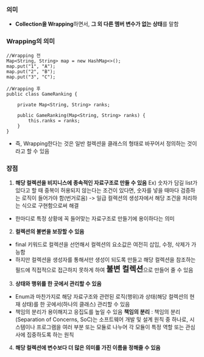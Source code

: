 ### 의미
- **Collection을 Wrapping**하면서, **그 외 다른 멤버 변수가 없는 상태**를 말함
### Wrapping의 의미
```
//Wrapping 전
Map<String, String> map = new HashMap<>();
map.put("1", "A");
map.put("2", "B");
map.put("3", "C");

//Wrapping 후
public class GameRanking {

    private Map<String, String> ranks;

    public GameRanking(Map<String, String> ranks) {
        this.ranks = ranks;
    }
}
```
- 즉, Wrapping한다는 것은 일반 컬렉션을 클래스의 형태로 바꾸어서 정의하는 것이라고 할 수 있음
### 장점
1. **해당 컬렉션을 비지니스에 종속적인 자료구조로 만들 수 있음**
Ex) 숫자가 담길 list가 있다고 할 때 중복이 허용되지 않는다는 조건이 있다면,  숫자를 넣을 때마다 검증하는 로직이 들어가야 함(번거로움)
-> 일급 컬렉션의 생성자에서 해당 조건을 처리하는 식으로 구현함으로써 해결
- 한마디로 특정 상황에 꼭 들어맞는 자료구조로 만들기에 용이하다는 의미
2. **컬렉션의 불변을 보장할 수 있음**
- final 키워드로 컬렉션을 선언해서 컬렉션의 요소값은 여전히 삽입, 수정, 삭제가 가능함
- 하지만 컬렉션을 생성자를 통해서만 생성이 되도록 만들고 해당 컬렉션을 참조하는 필드에 직접적으로 접근하지 못하게 하여 <font style ="font-size : 20px; font-weight : bold;">불변 컬렉션</font>으로 만들어 줄 수 있음
3. **상태와 행위를 한 곳에서 관리할 수 있음**
- Enum과 마찬가지로 해당 자료구조와 관련된 로직(행위)과 상태(해당 컬렉션의 현재 상태)를 한 곳에서(하나의 클래스) 관리할 수 있음
- 책임의 분리가 용이해지고 응집도를 높일 수 있음
**책임의 분리** : 책임의 분리(Separation of Concerns, SoC)는 소프트웨어 개발 및 설계 원칙 중 하나로, 시스템이나 프로그램을 여러 부분 또는 모듈로 나누어 각 모듈이 특정 역할 또는 관심사에 집중하도록 하는 원칙
4. **해당 컬렉션에 변수보다 더 많은 의미를 가진 이름을 정해줄 수 있음**
